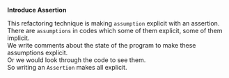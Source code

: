 **Introduce Assertion**

This refactoring technique is making `assumption` explicit with an assertion.  
There are `assumptions` in codes which some of them explicit, some of them implicit.  
We write comments about the state of the program to make these assumptions explicit.  
Or we would look through the code to see them.  
So writing an `Assertion` makes all explicit.  
